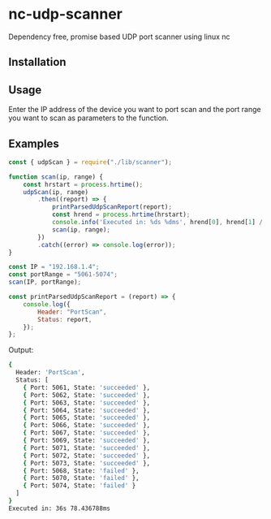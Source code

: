 # nc-udp-scanner
Dependency free, promise based UDP port scanner using linux nc

## Installation

## Usage
Enter the IP address of the device you want to port scan and the port range you want to scan as parameters to the function.

## Examples
```javascript
const { udpScan } = require("./lib/scanner");

function scan(ip, range) {
    const hrstart = process.hrtime();
    udpScan(ip, range)
        .then((report) => {
            printParsedUdpScanReport(report);
            const hrend = process.hrtime(hrstart);
            console.info('Executed in: %ds %dms', hrend[0], hrend[1] / 1000000)
            scan(ip, range);
        })
        .catch((error) => console.log(error));
}

const IP = "192.168.1.4";
const portRange = "5061-5074";
scan(IP, portRange);

const printParsedUdpScanReport = (report) => {
    console.log({
        Header: "PortScan",
        Status: report,
    });
};
```

Output:
```bash
{
  Header: 'PortScan',
  Status: [
    { Port: 5061, State: 'succeeded' },
    { Port: 5062, State: 'succeeded' },
    { Port: 5063, State: 'succeeded' },
    { Port: 5064, State: 'succeeded' },
    { Port: 5065, State: 'succeeded' },
    { Port: 5066, State: 'succeeded' },
    { Port: 5067, State: 'succeeded' },
    { Port: 5069, State: 'succeeded' },
    { Port: 5071, State: 'succeeded' },
    { Port: 5072, State: 'succeeded' },
    { Port: 5073, State: 'succeeded' },
    { Port: 5068, State: 'failed' },
    { Port: 5070, State: 'failed' },
    { Port: 5074, State: 'failed' }
  ]
}
Executed in: 36s 78.436788ms
```
